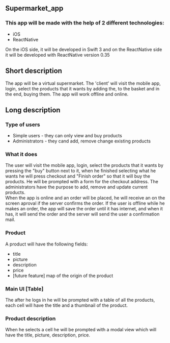 ## Supermarket_app

### This app will be made with the help of 2 different technologies:
- iOS
- ReactNative

On the iOS side, it will be developed in Swift 3 and on the ReactNative side it will
be developed with ReactNative version 0.35

## Short description
The app will be a virtual supermarket.
The 'client' will visit the mobile app, login, select the products that it wants by adding the, to the basket and in the end, buying them. 
The app will work offline and online.

## Long description

### Type of users
- Simple users - they can only view and buy products
- Administrators - they cand add, remove change existing products

### What it does
The user will visit the mobile app, login, select the products that it wants by pressing the "buy" button next to it, when he finished selecting what he wants
he will press checkout and "Finish order" so that it will buy the products. He will be prompted with a form for the checkout address.
The administrators have the purpose to add, remove and update current products.   
When the app is online and an order will be placed, he will receive an on the screen aproval if the server confirms the order.
If the user is offline while he makes an order, the app will save the order until it has internet, and when it has, it will send the order and the server will send 
the user a confirmation mail.

### Product
A product will have the following fields:
- title
- picture
- description
- price
- [future feature] map of the origin of the product

### Main UI [Table]
The after he logs in he will be prompted with a table of all the products, each cell will have the title and a thumbnail of the product.

### Product description
When he selects a cell he will be prompted with a modal view which will have the title, picture, description, price.